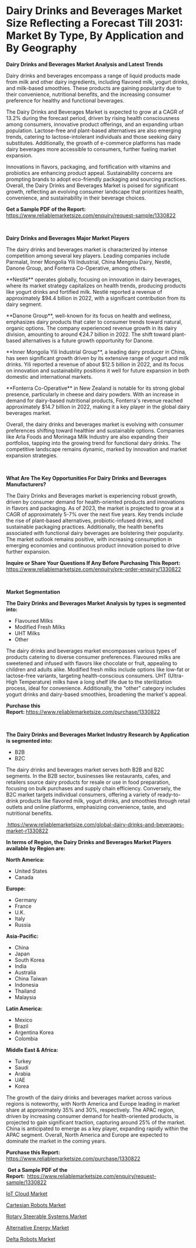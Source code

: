 <p><h1>Dairy Drinks and Beverages Market Size Reflecting a Forecast Till 2031: Market By Type, By Application and By Geography</h1></p><p><strong>Dairy Drinks and Beverages Market Analysis and Latest Trends</strong></p>
<p><p>Dairy drinks and beverages encompass a range of liquid products made from milk and other dairy ingredients, including flavored milk, yogurt drinks, and milk-based smoothies. These products are gaining popularity due to their convenience, nutritional benefits, and the increasing consumer preference for healthy and functional beverages.</p><p>The Dairy Drinks and Beverages Market is expected to grow at a CAGR of 13.2% during the forecast period, driven by rising health consciousness among consumers, innovative product offerings, and an expanding urban population. Lactose-free and plant-based alternatives are also emerging trends, catering to lactose-intolerant individuals and those seeking dairy substitutes. Additionally, the growth of e-commerce platforms has made dairy beverages more accessible to consumers, further fueling market expansion.</p><p>Innovations in flavors, packaging, and fortification with vitamins and probiotics are enhancing product appeal. Sustainability concerns are prompting brands to adopt eco-friendly packaging and sourcing practices. Overall, the Dairy Drinks and Beverages Market is poised for significant growth, reflecting an evolving consumer landscape that prioritizes health, convenience, and sustainability in their beverage choices.</p></p>
<p><strong>Get a Sample PDF of the Report:&nbsp;</strong> <a href="https://www.reliablemarketsize.com/enquiry/request-sample/1330822?utm_campaign=1105&utm_medium=2&utm_source=Github&utm_content=ia&utm_term=19112024&utm_id=dairy-drinks-and-beverages">https://www.reliablemarketsize.com/enquiry/request-sample/1330822</a></p>
<p>&nbsp;</p>
<p><strong>Dairy Drinks and Beverages Major Market Players</strong></p>
<p><p>The dairy drinks and beverages market is characterized by intense competition among several key players. Leading companies include Parmalat, Inner Mongolia Yili Industrial, China Mengniu Dairy, Nestlé, Danone Group, and Fonterra Co-Operative, among others.</p><p>**Nestlé** operates globally, focusing on innovation in dairy beverages, where its market strategy capitalizes on health trends, producing products like yogurt drinks and fortified milk. Nestlé reported a revenue of approximately $94.4 billion in 2022, with a significant contribution from its dairy segment.</p><p>**Danone Group**, well-known for its focus on health and wellness, emphasizes dairy products that cater to consumer trends toward natural, organic options. The company experienced revenue growth in its dairy division, amounting to around €24.7 billion in 2022. The shift toward plant-based alternatives is a future growth opportunity for Danone.</p><p>**Inner Mongolia Yili Industrial Group**, a leading dairy producer in China, has seen significant growth driven by its extensive range of yogurt and milk drinks. Yili reported a revenue of about $12.5 billion in 2022, and its focus on innovation and sustainability positions it well for future expansion in both domestic and international markets.</p><p>**Fonterra Co-Operative** in New Zealand is notable for its strong global presence, particularly in cheese and dairy powders. With an increase in demand for dairy-based nutritional products, Fonterra's revenue reached approximately $14.7 billion in 2022, making it a key player in the global dairy beverages market.</p><p>Overall, the dairy drinks and beverages market is evolving with consumer preferences shifting toward healthier and sustainable options. Companies like Arla Foods and Morinaga Milk Industry are also expanding their portfolios, tapping into the growing trend for functional dairy drinks. The competitive landscape remains dynamic, marked by innovation and market expansion strategies.</p></p>
<p>&nbsp;</p>
<p><strong>What Are The Key Opportunities For Dairy Drinks and Beverages Manufacturers?</strong></p>
<p><p>The Dairy Drinks and Beverages market is experiencing robust growth, driven by consumer demand for health-oriented products and innovations in flavors and packaging. As of 2023, the market is projected to grow at a CAGR of approximately 5-7% over the next five years. Key trends include the rise of plant-based alternatives, probiotic-infused drinks, and sustainable packaging practices. Additionally, the health benefits associated with functional dairy beverages are bolstering their popularity. The market outlook remains positive, with increasing consumption in emerging economies and continuous product innovation poised to drive further expansion.</p></p>
<p><strong>Inquire or Share Your Questions If Any Before Purchasing This Report:</strong> <a href="https://www.reliablemarketsize.com/enquiry/pre-order-enquiry/1330822?utm_campaign=1105&utm_medium=2&utm_source=Github&utm_content=ia&utm_term=19112024&utm_id=dairy-drinks-and-beverages">https://www.reliablemarketsize.com/enquiry/pre-order-enquiry/1330822</a></p>
<p>&nbsp;</p>
<p><strong>Market Segmentation</strong></p>
<p><strong>The Dairy Drinks and Beverages Market Analysis by types is segmented into:</strong></p>
<p><ul><li>Flavoured Milks</li><li>Modified Fresh Milks</li><li>UHT Milks</li><li>Other</li></ul></p>
<p><p>The dairy drinks and beverages market encompasses various types of products catering to diverse consumer preferences. Flavoured milks are sweetened and infused with flavors like chocolate or fruit, appealing to children and adults alike. Modified fresh milks include options like low-fat or lactose-free variants, targeting health-conscious consumers. UHT (Ultra-High Temperature) milks have a long shelf life due to the sterilization process, ideal for convenience. Additionally, the "other" category includes yogurt drinks and dairy-based smoothies, broadening the market's appeal.</p></p>
<p><strong>Purchase this Report:&nbsp;</strong><a href="https://www.reliablemarketsize.com/purchase/1330822?utm_campaign=1105&utm_medium=2&utm_source=Github&utm_content=ia&utm_term=19112024&utm_id=dairy-drinks-and-beverages">https://www.reliablemarketsize.com/purchase/1330822</a></p>
<p>&nbsp;</p>
<p><strong>The Dairy Drinks and Beverages Market Industry Research by Application is segmented into:</strong></p>
<p><ul><li>B2B</li><li>B2C</li></ul></p>
<p><p>The dairy drinks and beverages market serves both B2B and B2C segments. In the B2B sector, businesses like restaurants, cafes, and retailers source dairy products for resale or use in food preparation, focusing on bulk purchases and supply chain efficiency. Conversely, the B2C market targets individual consumers, offering a variety of ready-to-drink products like flavored milk, yogurt drinks, and smoothies through retail outlets and online platforms, emphasizing convenience, taste, and nutritional benefits.</p></p>
<p><a href="https://www.reliablemarketsize.com/global-dairy-drinks-and-beverages-market-r1330822?utm_campaign=1105&utm_medium=2&utm_source=Github&utm_content=ia&utm_term=19112024&utm_id=dairy-drinks-and-beverages">&nbsp;https://www.reliablemarketsize.com/global-dairy-drinks-and-beverages-market-r1330822</a></p>
<p><strong>In terms of Region, the Dairy Drinks and Beverages Market Players available by Region are:</strong></p>
<p>
    <p> <strong> North America: </strong>
        <ul>
            <li>United States</li>
            <li>Canada</li>
        </ul>
        </p> 
    <p> <strong> Europe: </strong>
        <ul>
            <li>Germany</li>
            <li>France</li>
            <li>U.K.</li>
            <li>Italy</li>
            <li>Russia</li>
        </ul>
        </p> 
    <p> <strong> Asia-Pacific: </strong>
        <ul>
            <li>China</li>
            <li>Japan</li>
            <li>South Korea</li>
            <li>India</li>
            <li>Australia</li>
            <li>China Taiwan</li>
            <li>Indonesia</li>
            <li>Thailand</li>
            <li>Malaysia</li>
        </ul>
        </p> 
    <p> <strong> Latin America: </strong>
        <ul>
            <li>Mexico</li>
            <li>Brazil</li>
            <li>Argentina Korea</li>
            <li>Colombia</li>
        </ul>
        </p> 
    <p> <strong> Middle East & Africa: </strong>
        <ul>
            <li>Turkey</li>
            <li>Saudi</li>
            <li>Arabia</li>
            <li>UAE</li>
            <li>Korea</li>
        </ul>
    </p>
    </p>
<p><p>The growth of the dairy drinks and beverages market across various regions is noteworthy, with North America and Europe leading in market share at approximately 35% and 30%, respectively. The APAC region, driven by increasing consumer demand for health-oriented products, is projected to gain significant traction, capturing around 25% of the market. China is anticipated to emerge as a key player, expanding rapidly within the APAC segment. Overall, North America and Europe are expected to dominate the market in the coming years.</p></p>
<p><strong>Purchase this Report: </strong><a href="https://www.reliablemarketsize.com/purchase/1330822?utm_campaign=1105&utm_medium=2&utm_source=Github&utm_content=ia&utm_term=19112024&utm_id=dairy-drinks-and-beverages">https://www.reliablemarketsize.com/purchase/1330822</a></p>
<p>&nbsp;<strong>Get a Sample PDF of the Report:&nbsp;&nbsp;</strong><a href="https://www.reliablemarketsize.com/enquiry/request-sample/1330822?utm_campaign=1105&utm_medium=2&utm_source=Github&utm_content=ia&utm_term=19112024&utm_id=dairy-drinks-and-beverages">https://www.reliablemarketsize.com/enquiry/request-sample/1330822</a></p>
<p><strong></strong></p>
<p><p><a href="https://issuu.com/reportprime-2/docs/iot-cloud-market-size-2030.pptx_b50168a2d928e4?utm_campaign=1105&utm_medium=2&utm_source=Github&utm_content=ia&utm_term=19112024&utm_id=dairy-drinks-and-beverages">IoT Cloud Market</a></p><p><a href="https://www.linkedin.com/pulse/cartesian-robots-market-share-analysis-growth-trends-judse?utm_campaign=1105&utm_medium=2&utm_source=Github&utm_content=ia&utm_term=19112024&utm_id=dairy-drinks-and-beverages">Cartesian Robots Market</a></p><p><a href="https://www.linkedin.com/pulse/regional-adaptations-global-rotary-steerable-systems-market-bbhle?utm_campaign=1105&utm_medium=2&utm_source=Github&utm_content=ia&utm_term=19112024&utm_id=dairy-drinks-and-beverages">Rotary Steerable Systems Market</a></p><p><a href="https://issuu.com/reportprime-2/docs/alternative-energy-market-size-2030_abe019e6b1eab6?utm_campaign=1105&utm_medium=2&utm_source=Github&utm_content=ia&utm_term=19112024&utm_id=dairy-drinks-and-beverages">Alternative Energy Market</a></p><p><a href="https://www.linkedin.com/pulse/delta-robots-market-revolution-2024-2031-trends-shaping-gilke?utm_campaign=1105&utm_medium=2&utm_source=Github&utm_content=ia&utm_term=19112024&utm_id=dairy-drinks-and-beverages">Delta Robots Market</a></p></p>